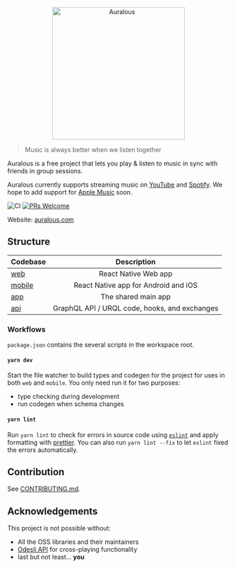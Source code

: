 <p align="center">
  <a href="https://auralous.com">
    <img alt="Auralous" src="https://app.auralous.com/banner.png" height="300px">
  </a>
</p>

> Music is always better when we listen together

Auralous is a free project that lets you play & listen to music in sync with friends in group sessions.

Auralous currently supports streaming music on [YouTube](https://www.youtube.com/) and [Spotify](https://www.spotify.com/). We hope to add support for [Apple Music](https://www.apple.com/apple-music/) soon.

![CI](https://github.com/auralous/auralous/workflows/CI/badge.svg)
[![PRs Welcome](https://badgen.net/badge/PRs/welcome/ff5252)](/CONTRIBUTING.md)

Website: [auralous.com](https://auralous.com)

## Structure

| Codebase         |                  Description                  |
| :--------------- | :-------------------------------------------: |
| [web](web)       |             React Native Web app              |
| [mobile](mobile) |     React Native app for Android and iOS      |
| [app](app)       |              The shared main app              |
| [api](api)       | GraphQL API / URQL code, hooks, and exchanges |

### Workflows

`package.json` contains the several scripts in the workspace root.

#### `yarn dev`

Start the file watcher to build types and codegen for the project for uses in both `web` and `mobile`. You only need run it for two purposes:

- type checking during development
- run codegen when schema changes

#### `yarn lint`

Run `yarn lint` to check for errors in source code using [`eslint`](https://github.com/eslint/eslint) and apply formatting with [prettier](https://github.com/prettier/prettier). You can also run `yarn lint --fix` to let `eslint` fixed the errors automatically.

## Contribution

See [CONTRIBUTING.md](CONTRIBUTING.md).

## Acknowledgements

This project is not possible without:

- All the OSS libraries and their maintainers
- [Odesli API](https://odesli.co/) for cross-playing functionality
- last but not least... **you**
